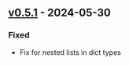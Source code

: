 ## [v0.5.1](https://pypi.org/project/amsdal_utils/0.5.1/) - 2024-05-30

### Fixed

- Fix for nested lists in dict types
